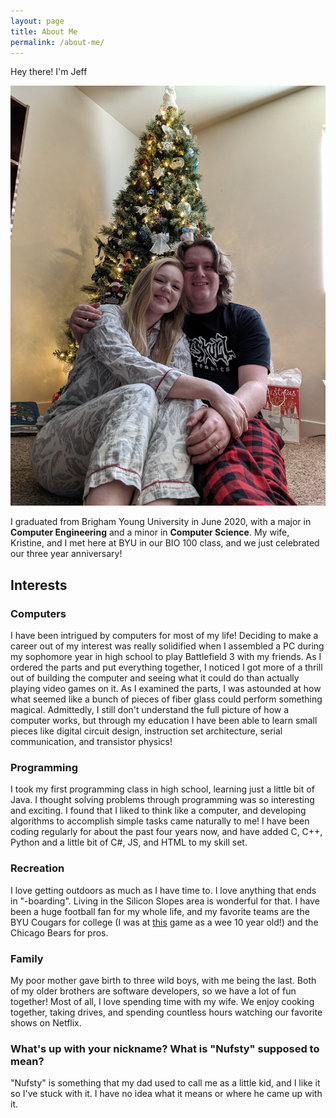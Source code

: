 ```yaml
---
layout: page
title: About Me
permalink: /about-me/
---
```

Hey there! I'm Jeff

<div style="text-align:center"><img src ="/assets/images/MeAndWifey.jpg" /></div>

I graduated from Brigham Young University in June 2020, with a major in **Computer Engineering** and a minor in **Computer Science**. My wife, Kristine, and I met here at BYU in our BIO 100 class, and we just celebrated our three year anniversary!

## Interests

### Computers
I have been intrigued by computers for most of my life! Deciding to make a career out of my interest was really solidified when I assembled a PC during my sophomore year in high school to play Battlefield 3 with my friends. As I ordered the parts and put everything together, I noticed I got more of a thrill out of building the computer and seeing what it could do than actually playing video games on it. As I examined the parts, I was astounded at how what seemed like a bunch of pieces of fiber glass could perform something magical. Admittedly, I still don't understand the full picture of how a computer works, but through my education I have been able to learn small pieces like digital circuit design, instruction set architecture, serial communication, and transistor physics! 

### Programming
I took my first programming class in high school, learning just a little bit of Java. I thought solving problems through programming was so interesting and exciting. I found that I liked to think like a computer, and developing algorithms to accomplish simple tasks came naturally to me! I have been coding regularly for about the past four years now, and have added C, C++, Python and a little bit of C#, JS, and HTML to my skill set.

### Recreation
I love getting outdoors as much as I have time to. I love anything that ends in "-boarding". Living in the Silicon Slopes area is wonderful for that. I have been a huge football fan for my whole life, and my favorite teams are the BYU Cougars for college (I was at [this](https://youtu.be/8TT78kCie_I) game as a wee 10 year old!) and the Chicago Bears for pros.

### Family
My poor mother gave birth to three wild boys, with me being the last. Both of my older brothers are software developers, so we have a lot of fun together!
Most of all, I love spending time with my wife. We enjoy cooking together, taking drives, and spending countless hours watching our favorite shows on Netflix.

### What's up with your nickname? What is "Nufsty" supposed to mean?
"Nufsty" is something that my dad used to call me as a little kid, and I like it so I've stuck with it. I have no idea what it means or where he came up with it.
